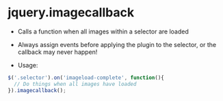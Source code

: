 # jquery.imagecallback
- Calls a function when all images within a selector are loaded
- Always assign events before applying the plugin to the selector, or the callback may never happen!

- Usage:

```javascript
$('.selector').on('imageload-complete', function(){
  // Do things when all images have loaded
}).imagecallback();
```

